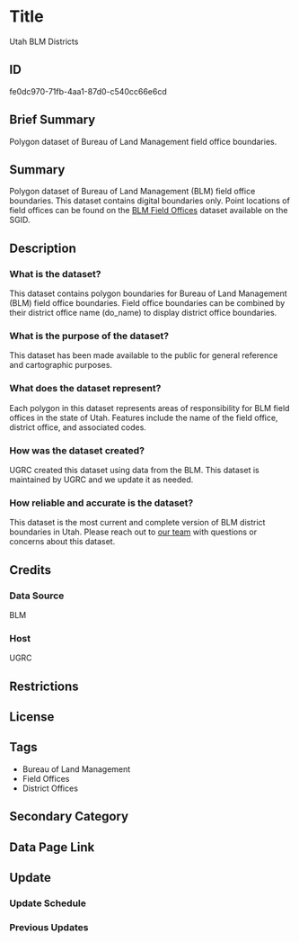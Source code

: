 # Title

Utah BLM Districts

## ID

fe0dc970-71fb-4aa1-87d0-c540cc66e6cd

## Brief Summary

Polygon dataset of Bureau of Land Management field office boundaries.

## Summary

Polygon dataset of Bureau of Land Management (BLM) field office boundaries. This dataset contains digital boundaries only. Point locations of field offices can be found on the [BLM Field Offices](https://gis.utah.gov/products/sgid/society/blm-field-offices/) dataset available on the SGID.

## Description

### What is the dataset?

This dataset contains polygon boundaries for Bureau of Land Management (BLM) field office boundaries. Field office boundaries can be combined by their district office name (do_name) to display district office boundaries.

### What is the purpose of the dataset?

This dataset has been made available to the public for general reference and cartographic purposes.

### What does the dataset represent?

Each polygon in this dataset represents areas of responsibility for BLM field offices in the state of Utah. Features include the name of the field office, district office, and associated codes.

### How was the dataset created?

UGRC created this dataset using data from the BLM. This dataset is maintained by UGRC and we update it as needed.

<!--- There was no information on this in the metadata, are there more details than this that should be included? --->

### How reliable and accurate is the dataset?

This dataset is the most current and complete version of BLM district boundaries in Utah. Please reach out to [our team](https://gis.utah.gov/contact/) with questions or concerns about this dataset.

## Credits

### Data Source

BLM

### Host

UGRC

## Restrictions

## License

## Tags

- Bureau of Land Management
- Field Offices
- District Offices

## Secondary Category

## Data Page Link

## Update

### Update Schedule

<!--- The refresh cycle in the Index just says unknown. Is this dataset still maintained or is it static? --->

### Previous Updates
